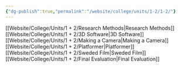 ```yaml
---
{"dg-publish":true,"permalink":"/website/college/units/1-2/1-2/"}
---
```


[[Website/College/Units/1 + 2/Research Methods\|Research Methods]]
[[Website/College/Units/1 + 2/3D Software\|3D Software]]
[[Website/College/Units/1 + 2/Making a Camera\|Making a Camera]]
[[Website/College/Units/1 + 2/Platformer\|Platformer]]
[[Website/College/Units/1 + 2/Sweded Film\|Sweded Film]]
[[Website/College/Units/1 + 2/Final Evaluation\|Final Evaluation]]
